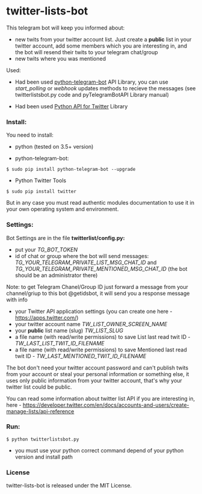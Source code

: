 # twitter-lists-bot

This telegram bot will keep you informed about:
+ new twits from your twitter account list.
Just create a **public** list in your twitter account, add some members which you are interesting in,
 and the bot will resend their twits to your telegram chat/group
+ new twits where you was mentioned

Used: 
* Had been used [python-telegram-bot](https://github.com/python-telegram-bot/python-telegram-bot "python-telegram-bot API Library GitHub Repository") API Library, 
you can use *start_polling* or *webhook* updates methods to recieve the messages (see twitterlistsbot.py code and pyTelegramBotAPI Library manual)

* Had been used [Python API for Twitter](https://github.com/sixohsix/twitter "Python API for Twitter Library GitHub Repository") Library

### Install:

You need to install:

+ python (tested on 3.5+ version)
 
+ python-telegram-bot:

`$ sudo pip install python-telegram-bot --upgrade`

+ Python Twitter Tools

`$ sudo pip install twitter`

But in any case you must read authentic modules documentation to use it in your own operating system
 and environment.
 
 ### Settings:

Bot Settings are in the file **twitterlist/config.py:**

* put your *TG_BOT_TOKEN*
* id of chat or group where the bot will send messages: *TG_YOUR_TELEGRAM_PRIVATE_LIST_MSG_CHAT_ID* and 
*TG_YOUR_TELEGRAM_PRIVATE_MENTIONED_MSG_CHAT_ID* (the bot should be an administrator there)

Note: to get Telegram Chanel/Group ID just forward a message from your channel/griup to this bot @getidsbot, it will send you a response message with info
* your Twitter API application settings (you can create one here - https://apps.twitter.com/)
* your twitter account name *TW_LIST_OWNER_SCREEN_NAME*
* your **public** list name (slug) *TW_LIST_SLUG*
* a file name (with read/write permissions) to save List last read twit ID - *TW_LAST_LIST_TWIT_ID_FILENAME*
* a file name (with read/write permissions) to save Mentioned last read twit ID - *TW_LAST_MENTIONED_TWIT_ID_FILENAME*

The bot don't need your twitter account password and can't publish twits from your account or steal your personal information or something else, it uses only
 public information from your twitter account, that's why your twitter list could be public.
 
You can read some information about twitter list API if you are interesting in, here - https://developer.twitter.com/en/docs/accounts-and-users/create-manage-lists/api-reference 

### Run:

`$ python twitterlistsbot.py`

- you must use your python correct command depend of your python version and install path

### License

twitter-lists-bot is released under the MIT License.
